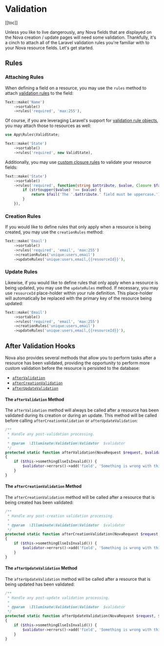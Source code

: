 # Validation

[[toc]]

Unless you like to live dangerously, any Nova fields that are displayed on the Nova creation / update pages will need some validation. Thankfully, it's a cinch to attach all of the Laravel validation rules you're familiar with to your Nova resource fields. Let's get started.

## Rules

### Attaching Rules

When defining a field on a resource, you may use the `rules` method to attach [validation rules](https://laravel.com/docs/validation#available-validation-rules) to the field:

```php
Text::make('Name')
    ->sortable()
    ->rules('required', 'max:255'),
```

Of course, if you are leveraging Laravel's support for [validation rule objects](https://laravel.com/docs/validation#using-rule-objects), you may attach those to resources as well:

```php
use App\Rules\ValidState;

Text::make('State')
    ->sortable()
    ->rules('required', new ValidState),
```

Additionally, you may use [custom closure rules](https://laravel.com/docs/validation#using-closures) to validate your resource fields:

```php
Text::make('State')
    ->sortable()
    ->rules('required', function(string $attribute, $value, Closure $fail) {
        if (strtoupper($value) !== $value) {
            return $fail('The '.$attribute.' field must be uppercase.');
        }
    }),
```

### Creation Rules

If you would like to define rules that only apply when a resource is being created, you may use the `creationRules` method:

```php
Text::make('Email')
    ->sortable()
    ->rules('required', 'email', 'max:255')
    ->creationRules('unique:users,email')
    ->updateRules('unique:users,email,{{resourceId}}'),
```

### Update Rules

Likewise, if you would like to define rules that only apply when a resource is being updated, you may use the `updateRules` method. If necessary, you may use `resourceId` place-holder within your rule definition. This place-holder will automatically be replaced with the primary key of the resource being updated:

```php
Text::make('Email')
    ->sortable()
    ->rules('required', 'email', 'max:255')
    ->creationRules('unique:users,email')
    ->updateRules('unique:users,email,{{resourceId}}'),
```

## After Validation Hooks

Nova also provides several methods that allow you to perform tasks after a resource has been validated, providing the opportunity to perform more custom validation before the resource is persisted to the database:

* [`afterValidation`](#after-validation-method)
* [`afterCreationValidation`](#after-creation-validation-method)
* [`afterUpdateValidation`](#after-update-validation-method)

#### The `afterValidation` Method

The `afterValidation` method will always be called after a resource has been validated during its creation or during an update. This method will be called before calling `afterCreationValidation` or `afterUpdateValidation`:

```php
/**
 * Handle any post-validation processing.
 *
 * @param  \Illuminate\Validation\Validator  $validator
 */
protected static function afterValidation(NovaRequest $request, $validator): void
{
    if ($this->somethingElseIsInvalid()) {
        $validator->errors()->add('field', 'Something is wrong with this field!');
    }
}
```

#### The `afterCreationValidation` Method

The `afterCreationValidation` method will be called after a resource that is being created has been validated:

```php
/**
 * Handle any post-creation validation processing.
 *
 * @param  \Illuminate\Validation\Validator  $validator
 */
protected static function afterCreationValidation(NovaRequest $request, $validator): void
{
    if ($this->somethingElseIsInvalid()) {
        $validator->errors()->add('field', 'Something is wrong with this field!');
    }
}
```

#### The `afterUpdateValidation` Method

The `afterUpdateValidation` method will be called after a resource that is being updated has been validated:

```php
/**
 * Handle any post-update validation processing.
 *
 * @param  \Illuminate\Validation\Validator  $validator
 */
protected static function afterUpdateValidation(NovaRequest $request, $validator): void
{
    if ($this->somethingElseIsInvalid()) {
        $validator->errors()->add('field', 'Something is wrong with this field!');
    }
}
```

